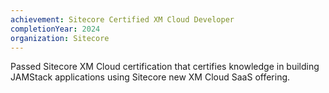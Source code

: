```yaml
---
achievement: Sitecore Certified XM Cloud Developer
completionYear: 2024
organization: Sitecore
---
```


Passed Sitecore XM Cloud certification that certifies knowledge in building JAMStack applications using Sitecore new XM Cloud SaaS offering.